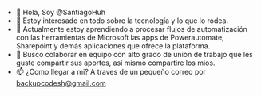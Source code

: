 - 👋 Hola, Soy @SantiagoHuh
- 👀 Estoy interesado en todo sobre la tecnología y lo que lo rodea.
- 🌱 Actualmente estoy aprendiendo a procesar flujos de automatización con las herramientas de Microsoft las apps de Powerautomate, Sharepoint y demás aplicaciones que ofrece la plataforma.
- 💞️ Busco colaborar en equipo con alto grado de unión de trabajo que les guste compartir sus aportes, así mismo compartire los mios.
- 📫 ¿Como llegar a mi? A traves de un pequeño correo por backupcodesh@gmail.com

<!---
SantiagoHuh/SantiagoHuh es un repositorio ✨ especial ✨ porque su `README.md` (este archivo) aparece en su perfil de GitHub.
--->
